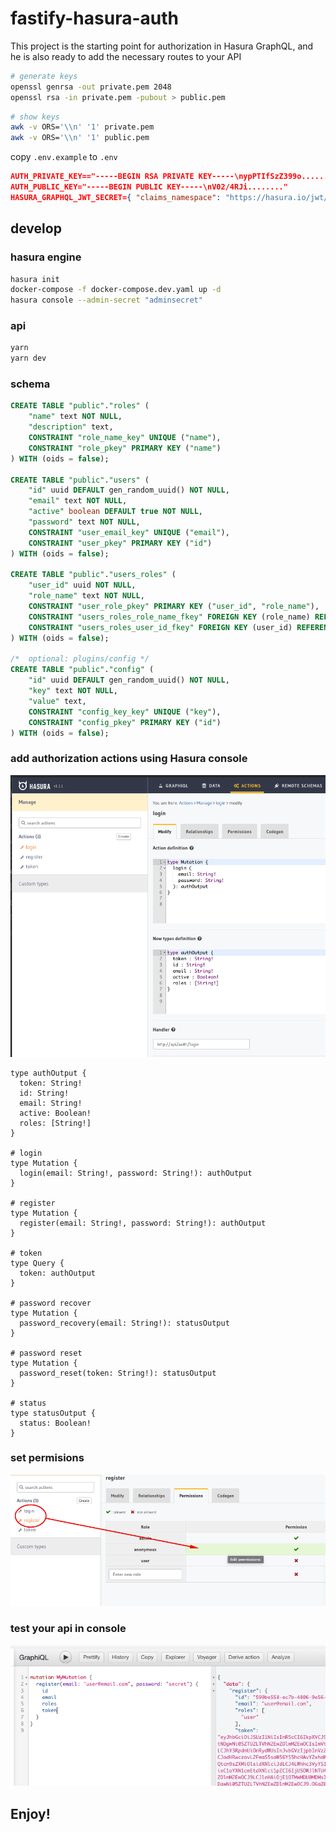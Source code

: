# fastify-hasura-auth

This project is the starting point for authorization in Hasura GraphQL, and he is also ready to add the necessary routes to your API

```sh
# generate keys
openssl genrsa -out private.pem 2048
openssl rsa -in private.pem -pubout > public.pem
```

```sh
# show keys
awk -v ORS='\\n' '1' private.pem
awk -v ORS='\\n' '1' public.pem
```

copy `.env.example` to `.env`

```json
AUTH_PRIVATE_KEY=="-----BEGIN RSA PRIVATE KEY-----\nypPTIfSzZ399o........"
AUTH_PUBLIC_KEY="-----BEGIN PUBLIC KEY-----\nV02/4RJi........"
HASURA_GRAPHQL_JWT_SECRET={ "claims_namespace": "https://hasura.io/jwt/claims", "type": "RS256", "key": "<AUTH_PUBLIC_KEY>" }
```

## develop

### hasura engine

```sh
hasura init
docker-compose -f docker-compose.dev.yaml up -d
hasura console --admin-secret "adminsecret"
```

### api

```sh
yarn
yarn dev
```

### schema

```sql
CREATE TABLE "public"."roles" (
    "name" text NOT NULL,
    "description" text,
    CONSTRAINT "role_name_key" UNIQUE ("name"),
    CONSTRAINT "role_pkey" PRIMARY KEY ("name")
) WITH (oids = false);

CREATE TABLE "public"."users" (
    "id" uuid DEFAULT gen_random_uuid() NOT NULL,
    "email" text NOT NULL,
    "active" boolean DEFAULT true NOT NULL,
    "password" text NOT NULL,
    CONSTRAINT "user_email_key" UNIQUE ("email"),
    CONSTRAINT "user_pkey" PRIMARY KEY ("id")
) WITH (oids = false);

CREATE TABLE "public"."users_roles" (
    "user_id" uuid NOT NULL,
    "role_name" text NOT NULL,
    CONSTRAINT "user_role_pkey" PRIMARY KEY ("user_id", "role_name"),
    CONSTRAINT "users_roles_role_name_fkey" FOREIGN KEY (role_name) REFERENCES roles(name) ON DELETE CASCADE NOT DEFERRABLE,
    CONSTRAINT "users_roles_user_id_fkey" FOREIGN KEY (user_id) REFERENCES users(id) ON DELETE CASCADE NOT DEFERRABLE
) WITH (oids = false);

/*  optional: plugins/config */
CREATE TABLE "public"."config" (
    "id" uuid DEFAULT gen_random_uuid() NOT NULL,
    "key" text NOT NULL,
    "value" text,
    CONSTRAINT "config_key_key" UNIQUE ("key"),
    CONSTRAINT "config_pkey" PRIMARY KEY ("id")
) WITH (oids = false);
```

### add authorization actions using Hasura console

![add actions](docs/hasura-add-actions.png)

```gql
type authOutput {
  token: String!
  id: String!
  email: String!
  active: Boolean!
  roles: [String!]
}

# login
type Mutation {
  login(email: String!, password: String!): authOutput
}

# register
type Mutation {
  register(email: String!, password: String!): authOutput
}

# token
type Query {
  token: authOutput
}

# password recover
type Mutation {
  password_recovery(email: String!): statusOutput
}

# password reset
type Mutation {
  password_reset(token: String!): statusOutput
}

# status
type statusOutput {
  status: Boolean!
}
```

### set permisions

![set permisions](docs/hasura-set-permisions.png)

### test your api in console

![graphql console](docs/hasura-example.png)

## Enjoy!
